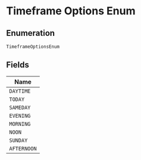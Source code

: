 
# Timeframe Options Enum

## Enumeration

`TimeframeOptionsEnum`

## Fields

| Name |
|  --- |
| `DAYTIME` |
| `TODAY` |
| `SAMEDAY` |
| `EVENING` |
| `MORNING` |
| `NOON` |
| `SUNDAY` |
| `AFTERNOON` |

